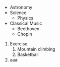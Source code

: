 - Astronomy
- Science 
  - Physics
- Classical Music
  - Beethoven
  - Chopin
1. Exercise
   1. Mountain climbing
   2. Basketball
2. aaa
